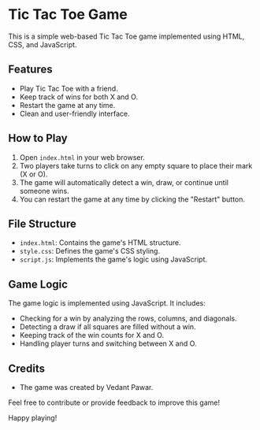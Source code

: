 # Tic Tac Toe Game

This is a simple web-based Tic Tac Toe game implemented using HTML, CSS, and JavaScript.

## Features

- Play Tic Tac Toe with a friend.
- Keep track of wins for both X and O.
- Restart the game at any time.
- Clean and user-friendly interface.

## How to Play

1. Open `index.html` in your web browser.
2. Two players take turns to click on any empty square to place their mark (X or O).
3. The game will automatically detect a win, draw, or continue until someone wins.
4. You can restart the game at any time by clicking the "Restart" button.

## File Structure

- `index.html`: Contains the game's HTML structure.
- `style.css`: Defines the game's CSS styling.
- `script.js`: Implements the game's logic using JavaScript.

## Game Logic

The game logic is implemented using JavaScript. It includes:

- Checking for a win by analyzing the rows, columns, and diagonals.
- Detecting a draw if all squares are filled without a win.
- Keeping track of the win counts for X and O.
- Handling player turns and switching between X and O.

## Credits

- The game was created by Vedant Pawar.

Feel free to contribute or provide feedback to improve this game!

Happy playing!
